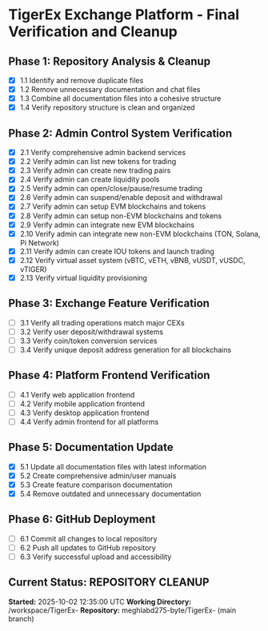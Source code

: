 # TigerEx Exchange Platform - Final Verification and Cleanup

## Phase 1: Repository Analysis & Cleanup
- [x] 1.1 Identify and remove duplicate files
- [x] 1.2 Remove unnecessary documentation and chat files
- [x] 1.3 Combine all documentation files into a cohesive structure
- [x] 1.4 Verify repository structure is clean and organized

## Phase 2: Admin Control System Verification
- [x] 2.1 Verify comprehensive admin backend services
- [x] 2.2 Verify admin can list new tokens for trading
- [x] 2.3 Verify admin can create new trading pairs
- [x] 2.4 Verify admin can create liquidity pools
- [x] 2.5 Verify admin can open/close/pause/resume trading
- [x] 2.6 Verify admin can suspend/enable deposit and withdrawal
- [x] 2.7 Verify admin can setup EVM blockchains and tokens
- [x] 2.8 Verify admin can setup non-EVM blockchains and tokens
- [x] 2.9 Verify admin can integrate new EVM blockchains
- [x] 2.10 Verify admin can integrate new non-EVM blockchains (TON, Solana, Pi Network)
- [x] 2.11 Verify admin can create IOU tokens and launch trading
- [x] 2.12 Verify virtual asset system (vBTC, vETH, vBNB, vUSDT, vUSDC, vTIGER)
- [x] 2.13 Verify virtual liquidity provisioning

## Phase 3: Exchange Feature Verification
- [ ] 3.1 Verify all trading operations match major CEXs
- [ ] 3.2 Verify user deposit/withdrawal systems
- [ ] 3.3 Verify coin/token conversion services
- [ ] 3.4 Verify unique deposit address generation for all blockchains

## Phase 4: Platform Frontend Verification
- [ ] 4.1 Verify web application frontend
- [ ] 4.2 Verify mobile application frontend
- [ ] 4.3 Verify desktop application frontend
- [ ] 4.4 Verify admin frontend for all platforms

## Phase 5: Documentation Update
- [x] 5.1 Update all documentation files with latest information
- [x] 5.2 Create comprehensive admin/user manuals
- [x] 5.3 Create feature comparison documentation
- [x] 5.4 Remove outdated and unnecessary documentation

## Phase 6: GitHub Deployment
- [ ] 6.1 Commit all changes to local repository
- [ ] 6.2 Push all updates to GitHub repository
- [ ] 6.3 Verify successful upload and accessibility

## Current Status: REPOSITORY CLEANUP
**Started:** 2025-10-02 12:35:00 UTC
**Working Directory:** /workspace/TigerEx-
**Repository:** meghlabd275-byte/TigerEx- (main branch)